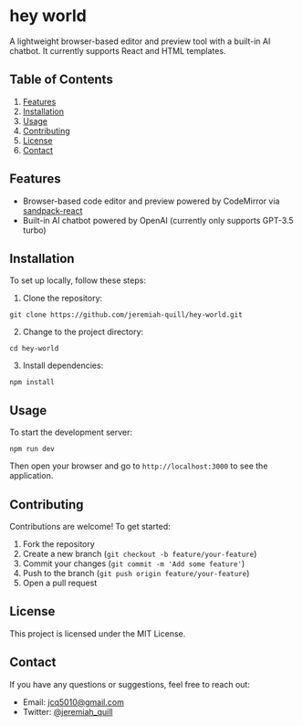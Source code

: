 # hey world

A lightweight browser-based editor and preview tool with a built-in AI chatbot. It currently supports React and HTML templates.

## Table of Contents

1. [Features](#features)
2. [Installation](#installation)
3. [Usage](#usage)
4. [Contributing](#contributing)
5. [License](#license)
6. [Contact](#contact)

## Features

- Browser-based code editor and preview powered by CodeMirror via [sandpack-react](https://sandpack.codesandbox.io/)
- Built-in AI chatbot powered by OpenAI (currently only supports GPT-3.5 turbo)

## Installation

To set up locally, follow these steps:

1. Clone the repository:

```
git clone https://github.com/jeremiah-quill/hey-world.git
```

2. Change to the project directory:

```
cd hey-world
```

3. Install dependencies:

```
npm install
```

## Usage

To start the development server:

```
npm run dev
```

Then open your browser and go to `http://localhost:3000` to see the application.

## Contributing

Contributions are welcome! To get started:

1. Fork the repository
2. Create a new branch (`git checkout -b feature/your-feature`)
3. Commit your changes (`git commit -m 'Add some feature'`)
4. Push to the branch (`git push origin feature/your-feature`)
5. Open a pull request

## License

This project is licensed under the MIT License.

## Contact

If you have any questions or suggestions, feel free to reach out:

- Email: jcq5010@gmail.com
- Twitter: [@jeremiah_quill](https://twitter.com/jeremiah_quill)
